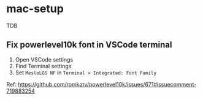# mac-setup

TDB

## Fix powerlevel10k font in VSCode terminal

1. Open VSCode settings
2. Find Terminal settings
3. Set `MesloLGS NF` in `Terminal > Integrated: Font Family`

Ref: https://github.com/romkatv/powerlevel10k/issues/671#issuecomment-719883254
